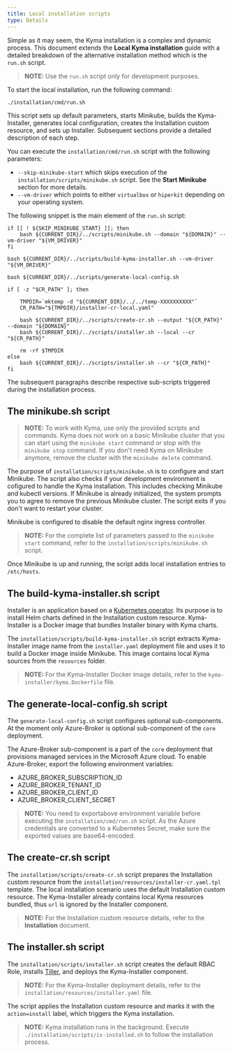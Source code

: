 ```yaml
---
title: Local installation scripts
type: Details
---
```


Simple as it may seem, the Kyma installation is a complex and dynamic process. This document extends the **Local Kyma installation** guide with a detailed breakdown of the alternative installation method which is the `run.sh` script.

> **NOTE:** Use the `run.sh` script only for development purposes.

To start the local installation, run the following command:
```
./installation/cmd/run.sh
```

This script sets up default parameters, starts Minikube, builds the Kyma-Installer, generates local configuration, creates the Installation custom resource, and sets up Installer. Subsequent sections provide a detailed description of each step.

You can execute the `installation/cmd/run.sh` script with the following parameters:

- `--skip-minikube-start` which skips execution of the `installation/scripts/minikube.sh` script. See the **Start Minikube** section for more details.
- `--vm-driver` which points to either `virtualbox` or `hiperkit` depending on your operating system.

The following snippet is the main element of the `run.sh` script:

```
if [[ ! ${SKIP_MINIKUBE_START} ]]; then
    bash ${CURRENT_DIR}/../scripts/minikube.sh --domain "${DOMAIN}" --vm-driver "${VM_DRIVER}"
fi

bash ${CURRENT_DIR}/../scripts/build-kyma-installer.sh --vm-driver "${VM_DRIVER}"

bash ${CURRENT_DIR}/../scripts/generate-local-config.sh

if [ -z "$CR_PATH" ]; then

    TMPDIR=`mktemp -d "${CURRENT_DIR}/../../temp-XXXXXXXXXX"`
    CR_PATH="${TMPDIR}/installer-cr-local.yaml"

    bash ${CURRENT_DIR}/../scripts/create-cr.sh --output "${CR_PATH}" --domain "${DOMAIN}"
    bash ${CURRENT_DIR}/../scripts/installer.sh --local --cr "${CR_PATH}"

    rm -rf $TMPDIR
else
    bash ${CURRENT_DIR}/../scripts/installer.sh --cr "${CR_PATH}"
fi
```

The subsequent paragraphs describe respective sub-scripts triggered during the installation process.

## The minikube.sh script

> **NOTE:** To work with Kyma, use only the provided scripts and commands. Kyma does not work on a basic Minikube cluster that you can start using the `minikube start` command or stop with the `minikube stop` command. If you don't need Kyma on Minikube anymore, remove the cluster with the `minikube delete` command.

The purpose of `installation/scripts/minikube.sh` is to configure and start Minikube. The script also checks if your development environment is cofigured to handle the Kyma installation. This includes checking Minikube and kubectl versions. If Minikube is already initialized, the system prompts you to agree to remove the previous Minikube cluster. The script exits if you don't want to restart your cluster.

Minikube is configured to disable the default nginx ingress controller.

>**NOTE:** For the complete list of parameters passed to the `minikube start` command, refer to the `installation/scripts/minikube.sh` script.

Once Minikube is up and running, the script adds local installation entries to `/etc/hosts`.

## The build-kyma-installer.sh script

Installer is an application based on a [Kubernetes operator](https://coreos.com/operators/). Its purpose is to install Helm charts defined in the Installation custom resource. Kyma-Installer is a Docker image that bundles Installer binary with Kyma charts. 

The `installation/scripts/build-kyma-installer.sh` script extracts Kyma-Installer image name from the `installer.yaml` deployment file and uses it to build a Docker image inside Minikube. This image contains local Kyma sources from the `resources` folder. 

>**NOTE:** For the Kyma-Installer Docker image details, refer to the `kyma-installer/kyma.Dockerfile` file.

## The generate-local-config.sh script

The `generate-local-config.sh` script configures optional sub-components. At the moment only Azure-Broker is optional sub-component of the `core` deployment. 

The Azure-Broker sub-component is a part of the `core` deployment that provisions managed services in the Microsoft Azure cloud. To enable Azure-Broker, export the following environment variables:
 - AZURE_BROKER_SUBSCRIPTION_ID
 - AZURE_BROKER_TENANT_ID
 - AZURE_BROKER_CLIENT_ID
 - AZURE_BROKER_CLIENT_SECRET

>**NOTE:** You need to exportabove environment variable before executing the `installation/cmd/run.sh` script. As the Azure credentials are converted to a Kubernetes Secret, make sure the exported values are base64-encoded.

## The create-cr.sh script

The `installation/scripts/create-cr.sh` script prepares the Installation custom resource from the `installation/resources/installer-cr.yaml.tpl` template. The local installation scenario uses the default Installation custom resource. The Kyma-Installer already contains local Kyma resources bundled, thus `url` is ignored by the Installer component. 

>**NOTE:** For the Installation custom resource details, refer to the **Installation** document.

## The installer.sh script

The `installation/scripts/installer.sh` script creates the default RBAC Role, installs [Tiller](https://docs.helm.sh/), and deploys the Kyma-Installer component.

>**NOTE:** For the Kyma-Installer deployment details, refer to the `installation/resources/installer.yaml` file.

The script applies the Installation custom resource and marks it with the `action=install` label, which triggers the Kyma installation.

>**NOTE:** Kyma installation runs in the background. Execute `./installation/scripts/is-installed.sh` to follow the installation process.
